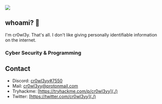 <img src="https://github.com/cr0wl3yy/cr0wl3yy/blob/main/Webp.net-resizeimage.jpg" width="auto">


## whoami? 🛑
I'm cr0wl3y. That's all. I don't like giving personally identifiable information on the internet. 

### Cyber Security & Programming

## Contact
- Discord: [cr0wl3yy#7550](./)
- Mail: [cr0wl3yy@protonmail.com](./)
- Tryhackme: [https://tryhackme.com/p/cr0wl3yy](./)
- Twitter: [https://twitter.com/cr0wl3yy](./)
